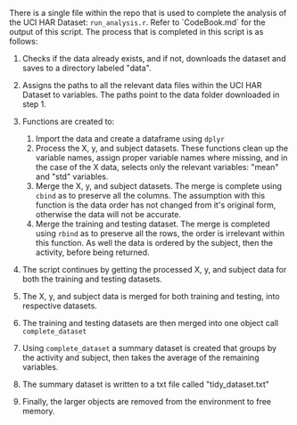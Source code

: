 There is a single file within the repo that is used to complete the analysis of the UCI HAR Dataset: `run_analysis.r`. Refer to \`CodeBook.md\` for the output of this script. The process that is completed in this script is as follows:

1.  Checks if the data already exists, and if not, downloads the dataset and saves to a directory labeled "data".

2.  Assigns the paths to all the relevant data files within the UCI HAR Dataset to variables. The paths point to the data folder downloaded in step 1.

3.  Functions are created to:

    1.  Import the data and create a dataframe using `dplyr`
    2.  Process the X, y, and subject datasets. These functions clean up the variable names, assign proper variable names where missing, and in the case of the X data, selects only the relevant variables: "mean" and "std" variables.
    3.  Merge the X, y, and subject datasets. The merge is complete using `cbind` as to preserve all the columns. The assumption with this function is the data order has not changed from it's original form, otherwise the data will not be accurate.
    4.  Merge the training and testing dataset. The merge is completed using `rbind` as to preserve all the rows, the order is irrelevant within this function. As well the data is ordered by the subject, then the activity, before being returned.

4.  The script continues by getting the processed X, y, and subject data for both the training and testing datasets.

5.  The X, y, and subject data is merged for both training and testing, into respective datasets.

6.  The training and testing datasets are then merged into one object call `complete_dataset`

7.  Using `complete_dataset` a summary dataset is created that groups by the activity and subject, then takes the average of the remaining variables.

8.  The summary dataset is written to a txt file called "tidy_dataset.txt"

9.  Finally, the larger objects are removed from the environment to free memory.

